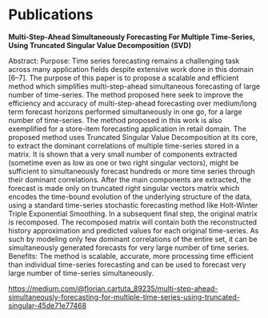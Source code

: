 # Publications
**Multi-Step-Ahead Simultaneously Forecasting For
Multiple Time-Series, Using Truncated Singular Value
Decomposition (SVD)**

Abstract:
Purpose: Time series forecasting remains a challenging task across many application fields despite extensive work done in this domain [6–7]. The purpose of this paper is to propose a scalable and efficient method which simplifies multi-step-ahead simultaneous forecasting of large number of time-series. The method proposed here seek to improve the efficiency and
accuracy of multi-step-ahead forecasting over medium/long term forecast horizons performed simultaneously in one go, for a large number of time-series. The method proposed in this work is also exemplified for a store-item forecasting application in retail domain.
The proposed method uses Truncated Singular Value Decomposition at its core, to extract the dominant correlations of multiple time-series stored in a matrix. It is shown that a very small number of components extracted (sometime even as low as one or two right singular vectors), might be sufficient to simultaneously forecast hundreds or more time series through their dominant correlations. After the main components are extracted, the forecast is made only on truncated right singular vectors matrix which encodes the time-bound evolution of the underlying structure of the data, using a standard time-series stochastic forecasting method like Holt-Winter Triple Exponential Smoothing. In a subsequent final step, the original matrix is recomposed. The recomposed matrix will contain both the reconstructed history approximation and predicted values for each original time-series. As such by modeling only few dominant correlations of the entire set, it can be simultaneously generated forecasts for very large number of time series.
Benefits: The method is scalable, accurate, more processing time efficient than individual time-series forecasting and can be used to forecast very large number of time-series simultaneously.

https://medium.com/@florian.cartuta_89235/multi-step-ahead-simultaneously-forecasting-for-multiple-time-series-using-truncated-singular-45de71e77468
